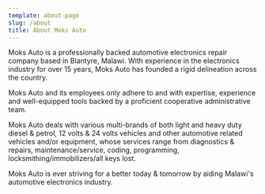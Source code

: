 ```yaml
---
template: about-page
slug: /about
title: About Moks Auto
---
```

Moks Auto is a professionally backed automotive electronics repair company based in Blantyre, Malawi. With experience in the electronics industry for over 15 years, Moks Auto has founded a rigid delineation across the country. 

Moks Auto and its employees only adhere to and with expertise, experience and well-equipped tools backed by a proficient cooperative administrative team. 

Moks Auto deals with various multi-brands of both light and heavy duty diesel & petrol, 12 volts & 24 volts vehicles and other automotive related vehicles and/or equipment, whose services range from diagnostics & repairs, maintenance/service, coding, programming, locksmithing/immobilizers/all keys lost. 

Moks Auto is ever striving for a better today & tomorrow by aiding Malawi's automotive electronics industry.
